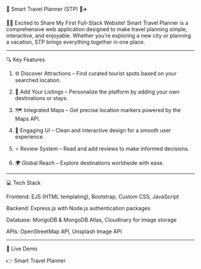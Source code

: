
🚀 Smart Travel Planner (STP) 🧳✈️

👨‍💻 Excited to Share My First Full-Stack Website!
Smart Travel Planner is a comprehensive web application designed to make travel planning simple, interactive, and enjoyable. Whether you’re exploring a new city or planning a vacation, STP brings everything together in one place.


---

🔍 Key Features

1. 🌐 Discover Attractions – Find curated tourist spots based on your searched location.


2. 🏨 Add Your Listings – Personalize the platform by adding your own destinations or stays.


3. 🗺️ Integrated Maps – Get precise location markers powered by the Maps API.


4. 🎨 Engaging UI – Clean and interactive design for a smooth user experience.


5. ⭐ Review System – Read and add reviews to make informed decisions.


6. 🌍 Global Reach – Explore destinations worldwide with ease.




---

💻 Tech Stack

Frontend: EJS (HTML templating), Bootstrap, Custom CSS, JavaScript

Backend: Express.js with Node.js authentication packages

Database: MongoDB & MongoDB Atlas, Cloudinary for image storage

APIs: OpenStreetMap API, Unsplash Image API



---

🔗 Live Demo

👉 Smart Travel Planner